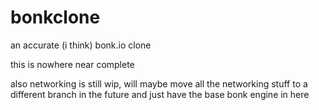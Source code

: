 # bonkclone
an accurate (i think) bonk.io clone

this is nowhere near complete

also networking is still wip, will maybe move all the networking stuff to a different branch in the future and just have the base bonk engine in here